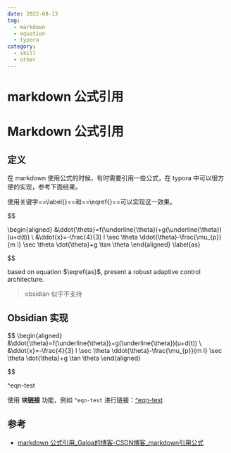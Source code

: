 ```yaml
---
date: 2022-08-13
tag:
  - markdown
  - equation
  - typora
category:
  - skill
  - other
---
```


# markdown 公式引用

# Markdown 公式引用

## 定义

在 markdown 使用公式的时候，有时需要引用一些公式，在 typora 中可以很方便的实现，参考下面结果。

使用关键字==\label{}==和==\eqref{}==可以实现这一效果。


$$

\begin{aligned}
&\ddot{\theta}=f(\underline{\theta})+g(\underline{\theta})(u+d(t)) \\
&\ddot{x}=-\frac{4}{3} l \sec \theta \ddot{\theta}-\frac{\mu_{p}}{m l} \sec \theta \dot{\theta}+g \tan \theta
\end{aligned}
\label{as}

$$


based on equation $\eqref{as}$, present a robust adaptive control architecture.

>obsidian 似乎不支持


## Obsidian 实现


$$
\begin{aligned}
&\ddot{\theta}=f(\underline{\theta})+g(\underline{\theta})(u+d(t)) \\
&\ddot{x}=-\frac{4}{3} l \sec \theta \ddot{\theta}-\frac{\mu_{p}}{m l} \sec \theta \dot{\theta}+g \tan \theta
\end{aligned}

$$

^eqn-test

使用 **块链接** 功能，例如 `^eqn-test` 进行链接：[^eqn-test](./#^eqn-test)



## 参考

- [markdown 公式引用_Galoa的博客-CSDN博客_markdown引用公式](https://blog.csdn.net/Galoa/article/details/79921551)
